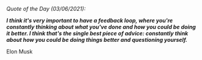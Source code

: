 *Quote of the Day (03/06/2021):*

_**I think it's very important to have a feedback loop, where you're constantly thinking about what you've done and how you could be doing it better. I think that's the single best piece of advice: constantly think about how you could be doing things better and questioning yourself.**_

Elon Musk